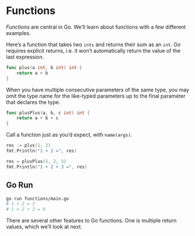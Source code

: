 # Functions

_Functions_ are central in Go. We’ll learn about functions with a few different examples.

Here’s a function that takes two `ints` and returns their sum as an `int`. Go requires explicit returns, i.e. it won’t automatically return the value of the last expression.

```go
func plus(a int, b int) int {
    return a + b
}
```

When you have multiple consecutive parameters of the same type, you may omit the type name for the like-typed parameters up to the final parameter that declares the type.

```go
func plusPlus(a, b, c int) int {
    return a + b + c
}
```

Call a function just as you’d expect, with `name(args)`.

```go
res := plus(1, 2)
fmt.Println("1 + 2 =", res)

res = plusPlus(1, 2, 3)
fmt.Println("1 + 2 + 3 =", res)
```

## Go Run

```sh
go run functions/main.go
# 1 + 2 = 3
# 1 + 2 + 3 = 6
```

There are several other features to Go functions. One is multiple return values, which we’ll look at next.
